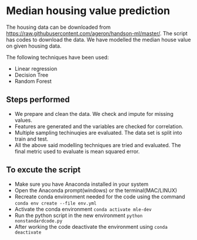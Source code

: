 # Median housing value prediction

The housing data can be downloaded from https://raw.githubusercontent.com/ageron/handson-ml/master/. The script has codes to download the data. We have modelled the median house value on given housing data. 

The following techniques have been used: 

 - Linear regression
 - Decision Tree
 - Random Forest

## Steps performed
 - We prepare and clean the data. We check and impute for missing values.
 - Features are generated and the variables are checked for correlation.
 - Multiple sampling techinuqies are evaluated. The data set is split into train and test.
 - All the above said modelling techniques are tried and evaluated. The final metric used to evaluate is mean squared error.

## To excute the script
- Make sure you have Anaconda installed in your system
- Open the Anaconda prompt(windows) or the terminal(MAC/LINUX)
- Recreate conda environment needed for the code using the command
   ```conda env create --file env.yml```
- Activate the conda environment ```conda activate mle-dev```
- Run the python script in the new environment ```python nonstandardcode.py```
- After working the code deactivate the environment using ```conda deactivate```

